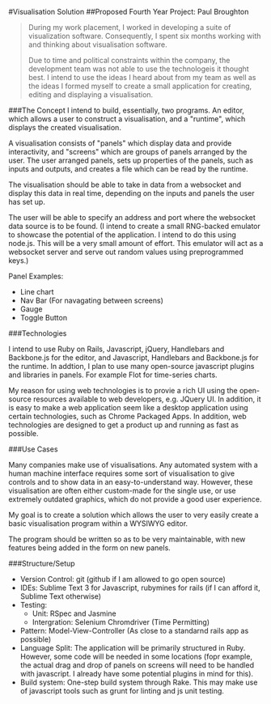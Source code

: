 #Visualisation Solution
##Proposed Fourth Year Project: Paul Broughton
>During my work placement, I worked in developing a suite of visualization software. Consequently, I spent six months working with and thinking about visualisation software.
>
>Due to time and political constraints within the company, the development team was not able to use the technologeis it thought best. I intend to use the ideas I heard about from my team as well as the ideas I formed myself to create a small application for creating, editing and displaying a visualisation.

###The Concept
I intend to build, essentially, two programs. An editor, which allows a user to construct a visualisation, and a "runtime", which displays the created visualisation.

A visualisation consists of "panels" which display data and provide interactivity, and "screens" which are groups of panels arranged by the user. The user arranged panels, sets up properties of the panels, such as inputs and outputs, and creates a file which can be read by the runtime.

The visualisation should be able to take in data from a websocket and display this data in real time, depending on the inputs and panels the user has set up.

The user will be able to specify an address and port where the websocket data source is to be found. 
(I intend to create a small RNG-backed emulator to showcase the potential of the application. I intend to do this using node.js. This will be a very small amount of effort. This emulator will act as a websocket server and serve out random values using preprogrammed keys.)

Panel Examples:

- Line chart
- Nav Bar (For navagating between screens)
- Gauge
- Toggle Button

###Technologies

I intend to use Ruby on Rails, Javascript, jQuery, Handlebars and Backbone.js for the editor, and Javascript, Handlebars and Backbone.js for the runtime. In addtion, I plan to use many open-source javascript plugins and libraries in panels. For example Flot for time-series charts.

My reason for using web technologies is to provie a rich UI using the open-source resources available to web developers, e.g. JQuery UI. In addition, it is easy to make a web application seem like a desktop application using certain technologies, such as Chrome Packaged Apps. In addition, web technologies are designed to get a product up and running as fast as possible.

###Use Cases

Many companies make use of visualisations. Any automated system with a human machine interface requires some sort of visualisation to give controls and to show data in an easy-to-understand way. However, these visualisation are often either custom-made for the single use, or use extremely outdated graphics, which do not provide a good user experience.

My goal is to create a solution which allows the user to very easily create a basic visualisation program within a WYSIWYG editor.

The program should be written so as to be very maintainable, with new features being added in the form on new panels.

###Structure/Setup

- Version Control: git (github if I am allowed to go open source)
- IDEs: Sublime Text 3 for Javascript, rubymines for rails (if I can afford it, Sublime Text otherwise)
- Testing:
	- Unit: RSpec and Jasmine
	- Intergration: Selenium Chromdriver (Time Permitting)
- Pattern: Model-View-Controller (As close to a standarnd rails app as possible)
- Language Split: The application will be primarily structured in Ruby. However, some code will be needed in some locations (fopr example, the actual drag and drop of panels on screens will need to be handled with javascript. I already have some potential plugins in mind for this).
- Build system: One-step build system through Rake. This may make use of javascript tools such as grunt for linting and js unit testing.
